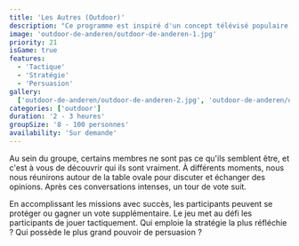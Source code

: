 ```yaml
---
title: 'Les Autres (Outdoor)'
description: "Ce programme est inspiré d'un concept télévisé populaire, à savoir 'Les Traîtres'."
image: 'outdoor-de-anderen/outdoor-de-anderen-1.jpg'
priority: 21
isGame: true
features:
  - 'Tactique'
  - 'Stratégie'
  - 'Persuasion'
gallery:
  ['outdoor-de-anderen/outdoor-de-anderen-2.jpg', 'outdoor-de-anderen/outdoor-de-anderen-3.jpg']
categories: ['outdoor']
duration: '2 - 3 heures'
groupSize: '8 - 100 personnes'
availability: 'Sur demande'
---
```


Au sein du groupe, certains membres ne sont pas ce qu'ils semblent être, et c'est à vous de découvrir qui ils sont vraiment. À différents moments, nous nous réunirons autour de la table ovale pour discuter et échanger des opinions. Après ces conversations intenses, un tour de vote suit.

En accomplissant les missions avec succès, les participants peuvent se protéger ou gagner un vote supplémentaire. Le jeu met au défi les participants de jouer tactiquement. Qui emploie la stratégie la plus réfléchie ? Qui possède le plus grand pouvoir de persuasion ?
